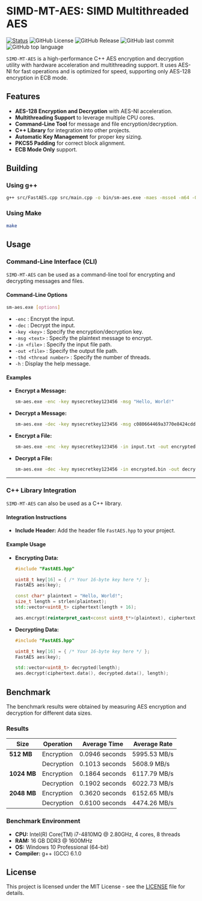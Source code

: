 # SIMD-MT-AES: SIMD Multithreaded AES

[![Status](https://img.shields.io/badge/status-active-success.svg)]()
![GitHub License](https://img.shields.io/badge/license-MIT-1006.svg)
![GitHub Release](https://img.shields.io/github/v/release/IgorGreenIGM/SM-AES)
![GitHub last commit](https://img.shields.io/github/last-commit/IgorGreenIGM/SM-AES)
![GitHub top language](https://img.shields.io/github/languages/top/IgorGreenIGM/SM-AES)

`SIMD-MT-AES` is a high-performance C++ AES encryption and decryption utility with hardware acceleration and multithreading support. It uses AES-NI for fast operations and is optimized for speed, supporting only AES-128 encryption in ECB mode.

## Features

- **AES-128 Encryption and Decryption** with AES-NI acceleration.
- **Multithreading Support** to leverage multiple CPU cores.
- **Command-Line Tool** for message and file encryption/decryption.
- **C++ Library** for integration into other projects.
- **Automatic Key Management** for proper key sizing.
- **PKCS5 Padding** for correct block alignment.
- **ECB Mode Only** support.

## Building

### Using g++

```bash
g++ src/FastAES.cpp src/main.cpp -o bin/sm-aes.exe -maes -msse4 -m64 -O3 -std=c++11
```

### Using Make

```bash
make
```

## Usage

### Command-Line Interface (CLI)

`SIMD-MT-AES` can be used as a command-line tool for encrypting and decrypting messages and files.

#### Command-Line Options

```bash
sm-aes.exe [options]
```

- `-enc` : Encrypt the input.
- `-dec` : Decrypt the input.
- `-key <key>` : Specify the encryption/decryption key.
- `-msg <text>` : Specify the plaintext message to encrypt.
- `-in <file>` : Specify the input file path.
- `-out <file>` : Specify the output file path.
- `-thd <thread number>` : Specify the number of threads.
- `-h` : Display the help message.

#### Examples

- **Encrypt a Message:**

  ```sh
  sm-aes.exe -enc -key mysecretkey123456 -msg "Hello, World!"
  ```

- **Decrypt a Message:**

  ```sh
  sm-aes.exe -dec -key mysecretkey123456 -msg c080664469a3770e8424cdd0e6bb9e21
  ```

- **Encrypt a File:**

  ```sh
  sm-aes.exe -enc -key mysecretkey123456 -in input.txt -out encrypted.bin -thd 4
  ```

- **Decrypt a File:**

  ```sh
  sm-aes.exe -dec -key mysecretkey123456 -in encrypted.bin -out decrypted.txt
  ```

---

### C++ Library Integration

`SIMD-MT-AES` can also be used as a C++ library.

#### Integration Instructions

- **Include Header:** Add the header file `FastAES.hpp` to your project.

#### Example Usage

- **Encrypting Data:**

  ```cpp
  #include "FastAES.hpp"

  uint8_t key[16] = { /* Your 16-byte key here */ };
  FastAES aes(key);

  const char* plaintext = "Hello, World!";
  size_t length = strlen(plaintext);
  std::vector<uint8_t> ciphertext(length + 16); 

  aes.encrypt(reinterpret_cast<const uint8_t*>(plaintext), ciphertext.data(), length);
  ```

- **Decrypting Data:**

  ```cpp
  #include "FastAES.hpp"

  uint8_t key[16] = { /* Your 16-byte key here */ };
  FastAES aes(key);

  std::vector<uint8_t> decrypted(length);
  aes.decrypt(ciphertext.data(), decrypted.data(), length);
  ```

## Benchmark

The benchmark results were obtained by measuring AES encryption and decryption for different data sizes.

### Results

| Size    | Operation   | Average Time  | Average Rate |
|---------|-------------|---------------|--------------|
| **512 MB** | Encryption  | 0.0946 seconds | 5995.53 MB/s |
|         | Decryption  | 0.1013 seconds | 5608.9 MB/s  |
| **1024 MB** | Encryption  | 0.1864 seconds | 6117.79 MB/s |
|         | Decryption  | 0.1902 seconds | 6022.73 MB/s |
| **2048 MB** | Encryption  | 0.3620 seconds | 6152.65 MB/s |
|         | Decryption  | 0.6100 seconds | 4474.26 MB/s |

### Benchmark Environment

- **CPU:** Intel(R) Core(TM) i7-4810MQ @ 2.80GHz, 4 cores, 8 threads
- **RAM:** 16 GB DDR3 @ 1600MHz
- **OS:** Windows 10 Professional (64-bit)
- **Compiler:** g++ (GCC) 6.1.0

## License

This project is licensed under the MIT License - see the [LICENSE](LICENSE.md) file for details.